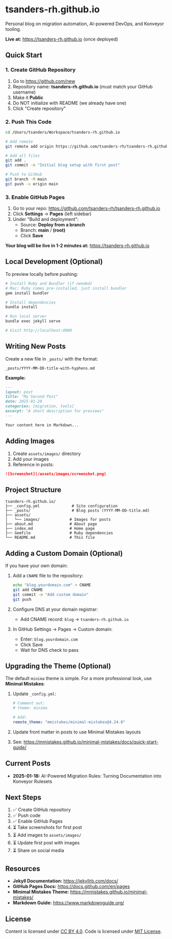 # tsanders-rh.github.io

Personal blog on migration automation, AI-powered DevOps, and Konveyor tooling.

**Live at:** https://tsanders-rh.github.io (once deployed)

## Quick Start

### 1. Create GitHub Repository

1. Go to https://github.com/new
2. Repository name: **tsanders-rh.github.io** (must match your GitHub username)
3. Make it **Public**
4. Do NOT initialize with README (we already have one)
5. Click "Create repository"

### 2. Push This Code

```bash
cd /Users/tsanders/Workspace/tsanders-rh.github.io

# Add remote
git remote add origin https://github.com/tsanders-rh/tsanders-rh.github.io.git

# Add all files
git add .
git commit -m "Initial blog setup with first post"

# Push to GitHub
git branch -M main
git push -u origin main
```

### 3. Enable GitHub Pages

1. Go to your repo: https://github.com/tsanders-rh/tsanders-rh.github.io
2. Click **Settings** → **Pages** (left sidebar)
3. Under "Build and deployment":
   - Source: **Deploy from a branch**
   - Branch: **main** / **(root)**
   - Click **Save**

**Your blog will be live in 1-2 minutes at:** https://tsanders-rh.github.io

## Local Development (Optional)

To preview locally before pushing:

```bash
# Install Ruby and Bundler (if needed)
# Mac: Ruby comes pre-installed, just install bundler
gem install bundler

# Install dependencies
bundle install

# Run local server
bundle exec jekyll serve

# Visit http://localhost:4000
```

## Writing New Posts

Create a new file in `_posts/` with the format:

```
_posts/YYYY-MM-DD-title-with-hyphens.md
```

**Example:**
```markdown
---
layout: post
title: "My Second Post"
date: 2025-01-20
categories: [migration, tools]
excerpt: "A short description for previews"
---

Your content here in Markdown...
```

## Adding Images

1. Create `assets/images/` directory
2. Add your images
3. Reference in posts:

```markdown
![Screenshot](/assets/images/screenshot.png)
```

## Project Structure

```
tsanders-rh.github.io/
├── _config.yml              # Site configuration
├── _posts/                  # Blog posts (YYYY-MM-DD-title.md)
├── assets/
│   └── images/             # Images for posts
├── about.md                # About page
├── index.md                # Home page
├── Gemfile                 # Ruby dependencies
└── README.md               # This file
```

## Adding a Custom Domain (Optional)

If you have your own domain:

1. Add a `CNAME` file to the repository:
   ```bash
   echo "blog.yourdomain.com" > CNAME
   git add CNAME
   git commit -m "Add custom domain"
   git push
   ```

2. Configure DNS at your domain registrar:
   - Add CNAME record: `blog` → `tsanders-rh.github.io`

3. In GitHub Settings → Pages → Custom domain:
   - Enter: `blog.yourdomain.com`
   - Click Save
   - Wait for DNS check to pass

## Upgrading the Theme (Optional)

The default `minima` theme is simple. For a more professional look, use **Minimal Mistakes**:

1. Update `_config.yml`:
   ```yaml
   # Comment out:
   # theme: minima

   # Add:
   remote_theme: "mmistakes/minimal-mistakes@4.24.0"
   ```

2. Update front matter in posts to use Minimal Mistakes layouts

3. See: https://mmistakes.github.io/minimal-mistakes/docs/quick-start-guide/

## Current Posts

- **2025-01-18:** AI-Powered Migration Rules: Turning Documentation into Konveyor Rulesets

## Next Steps

1. ✅ Create GitHub repository
2. ✅ Push code
3. ✅ Enable GitHub Pages
4. ⏳ Take screenshots for first post
5. ⏳ Add images to `assets/images/`
6. ⏳ Update first post with images
7. ⏳ Share on social media

## Resources

- **Jekyll Documentation:** https://jekyllrb.com/docs/
- **GitHub Pages Docs:** https://docs.github.com/en/pages
- **Minimal Mistakes Theme:** https://mmistakes.github.io/minimal-mistakes/
- **Markdown Guide:** https://www.markdownguide.org/

## License

Content is licensed under [CC BY 4.0](https://creativecommons.org/licenses/by/4.0/).
Code is licensed under [MIT License](https://opensource.org/licenses/MIT).
